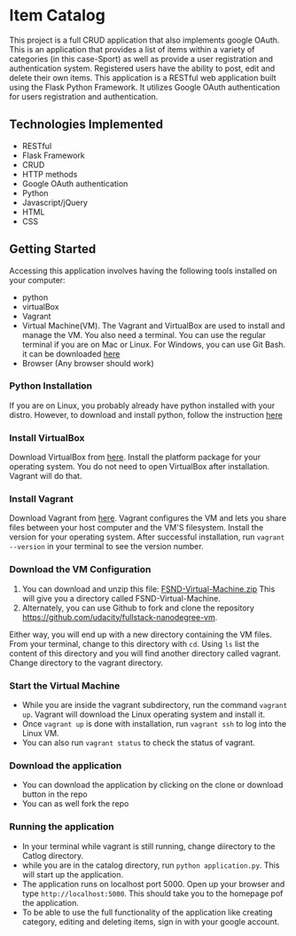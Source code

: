 # Item Catalog
This project is a full CRUD application that also implements google OAuth. This is an application that provides a list of items within a variety of categories (in this case-Sport) as well as provide a user registration and authentication system. Registered users have the ability to post, edit and delete their own items. This application is a RESTful web application built using the Flask Python Framework. It utilizes Google OAuth authentication for users registration and authentication.

## Technologies Implemented
 - RESTful
 - Flask Framework
 - CRUD 
 - HTTP methods
 - Google OAuth authentication
 - Python
 - Javascript/jQuery
 - HTML
 - CSS

## Getting Started
Accessing this application involves having the following tools installed on your computer:
- python
- virtualBox
- Vagrant
- Virtual Machine(VM).
The Vagrant and VirtualBox are used to install and manage the VM. You also need a terminal. You can use the regular terminal if you are on Mac or Linux. For Windows, you can use Git Bash. it can be downloaded [here](https://git-scm.com/downloads)
- Browser (Any browser should work)

### Python Installation
If you are on Linux, you probably already have python installed with your distro. However, to download and install python, follow the instruction [here](https://realpython.com/installing-python/)

### Install VirtualBox
Download VirtualBox from [here](https://www.virtualbox.org/wiki/Download_Old_Builds_5_1). Install the platform package for your operating system. You do not need to open VirtualBox after installation. Vagrant will do that.

### Install Vagrant
Download Vagrant from [here](https://www.vagrantup.com/). Vagrant configures the VM and lets you share files between your host computer and the VM'S filesystem. Install the version for your operating system. After successful installation, run `vagrant --version` in your terminal to see the version number.

### Download the VM Configuration
1. You can download and unzip this file: [FSND-Virtual-Machine.zip](https://s3.amazonaws.com/video.udacity-data.com/topher/2018/April/5acfbfa3_fsnd-virtual-machine/fsnd-virtual-machine.zip) This will give you a directory called FSND-Virtual-Machine.
2. Alternately, you can use Github to fork and clone the repository https://github.com/udacity/fullstack-nanodegree-vm.

Either way, you will end up with a new directory containing the VM files. From your terminal, change to this directory with `cd`. Using `ls` list the content of this directory and you will find another directory called vagrant. Change directory to the vagrant directory.

### Start the Virtual Machine
- While you are inside the vagrant subdirectory, run the command `vagrant up`. Vagrant will download the Linux operating system and install it.
- Once `vagrant up` is done with installation, run `vagrant ssh` to log into the Linux VM. 
- You can also run `vagrant status` to check the status of vagrant. 

### Download the application
- You can download the application by clicking on the clone or download button in the repo
- You can as well fork the repo

### Running the application
- In your terminal while vagrant is still running, change diirectory to the Catlog directory. 
- while you are in the catalog directory, run `python application.py`. This will start up the application.
- The application runs on localhost port 5000. Open up your browser and type `http://localhost:5000`. This should take you to the homepage pof the application.
- To be able to use the full functionality of the application like creating category, editing and deleting items, sign in with your google account.

